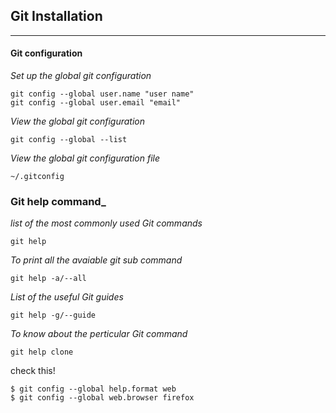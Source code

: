 ## Git Installation
---

#### Git configuration
_Set up the global git configuration_
```
git config --global user.name "user name"
git config --global user.email "email"
```
_View the global git configuration_
```
git config --global --list
```
_View the global git configuration file_
```
~/.gitconfig
```


### Git help command_
_list of the most commonly used Git commands_
```
git help
```
_To print all the avaiable git sub command_
```
git help -a/--all
```
_List of the useful Git guides_
```
git help -g/--guide
```
_To know about the perticular Git command_
```
git help clone
```
check this! 
```
$ git config --global help.format web
$ git config --global web.browser firefox
```

